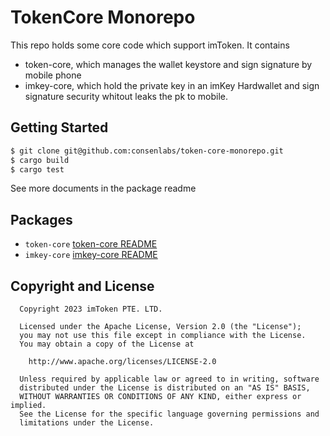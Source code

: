# TokenCore Monorepo  

This repo holds some core code which support imToken. It contains 
- token-core, which manages the wallet keystore and sign signature by mobile phone
- imkey-core, which hold the private key in an imKey Hardwallet and sign signature security whitout leaks the pk to mobile.

## Getting Started
```bash
$ git clone git@github.com:consenlabs/token-core-monorepo.git
$ cargo build 
$ cargo test
```    
See more documents in the package readme  



## Packages
* `token-core` [token-core README](./token-core/README.md)
* `imkey-core` [imkey-core README](./imkey-core/README.md)



## Copyright and License

```
  Copyright 2023 imToken PTE. LTD.

  Licensed under the Apache License, Version 2.0 (the "License");
  you may not use this file except in compliance with the License.
  You may obtain a copy of the License at

    http://www.apache.org/licenses/LICENSE-2.0

  Unless required by applicable law or agreed to in writing, software
  distributed under the License is distributed on an "AS IS" BASIS,
  WITHOUT WARRANTIES OR CONDITIONS OF ANY KIND, either express or implied.
  See the License for the specific language governing permissions and
  limitations under the License.
```